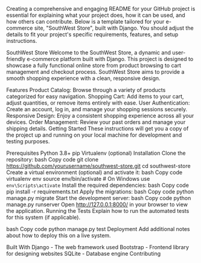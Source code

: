 
Creating a comprehensive and engaging README for your GitHub project is essential for explaining what your project does, how it can be used, and how others can contribute. Below is a template tailored for your e-commerce site, "SouthWest Store", built with Django. You should adjust the details to fit your project's specific requirements, features, and setup instructions.

SouthWest Store
Welcome to the SouthWest Store, a dynamic and user-friendly e-commerce platform built with Django. This project is designed to showcase a fully functional online store from product browsing to cart management and checkout process. SouthWest Store aims to provide a smooth shopping experience with a clean, responsive design.

Features
Product Catalog: Browse through a variety of products categorized for easy navigation.
Shopping Cart: Add items to your cart, adjust quantities, or remove items entirely with ease.
User Authentication: Create an account, log in, and manage your shopping sessions securely.
Responsive Design: Enjoy a consistent shopping experience across all your devices.
Order Management: Review your past orders and manage your shipping details.
Getting Started
These instructions will get you a copy of the project up and running on your local machine for development and testing purposes.

Prerequisites
Python 3.8+
pip
Virtualenv (optional)
Installation
Clone the repository:
bash
Copy code
git clone https://github.com/yourusername/southwest-store.git
cd southwest-store
Create a virtual environment (optional) and activate it:
bash
Copy code
virtualenv env
source env/bin/activate  # On Windows use `env\Scripts\activate`
Install the required dependencies:
bash
Copy code
pip install -r requirements.txt
Apply the migrations:
bash
Copy code
python manage.py migrate
Start the development server:
bash
Copy code
python manage.py runserver
Open http://127.0.0.1:8000/ in your browser to view the application.
Running the Tests
Explain how to run the automated tests for this system (if applicable).

bash
Copy code
python manage.py test
Deployment
Add additional notes about how to deploy this on a live system.

Built With
Django - The web framework used
Bootstrap - Frontend library for designing websites
SQLite - Database engine
Contributing
